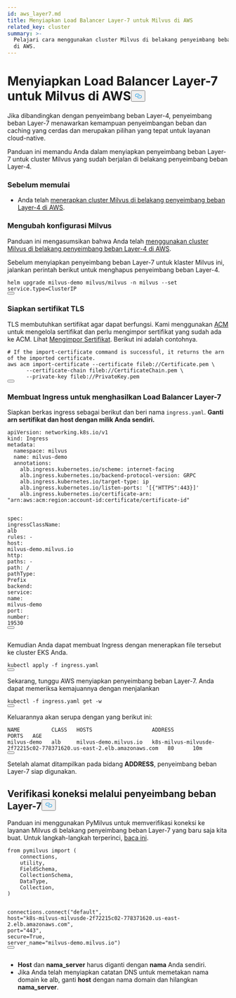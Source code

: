 ```yaml
---
id: aws_layer7.md
title: Menyiapkan Load Balancer Layer-7 untuk Milvus di AWS
related_key: cluster
summary: >-
  Pelajari cara menggunakan cluster Milvus di belakang penyeimbang beban Layer-7
  di AWS.
---
```

<h1 id="Set-up-a-Layer-7-Load-Balancer-for-Milvus-on-AWS" class="common-anchor-header">Menyiapkan Load Balancer Layer-7 untuk Milvus di AWS<button data-href="#Set-up-a-Layer-7-Load-Balancer-for-Milvus-on-AWS" class="anchor-icon" translate="no">
      <svg translate="no"
        aria-hidden="true"
        focusable="false"
        height="20"
        version="1.1"
        viewBox="0 0 16 16"
        width="16"
      >
        <path
          fill="#0092E4"
          fill-rule="evenodd"
          d="M4 9h1v1H4c-1.5 0-3-1.69-3-3.5S2.55 3 4 3h4c1.45 0 3 1.69 3 3.5 0 1.41-.91 2.72-2 3.25V8.59c.58-.45 1-1.27 1-2.09C10 5.22 8.98 4 8 4H4c-.98 0-2 1.22-2 2.5S3 9 4 9zm9-3h-1v1h1c1 0 2 1.22 2 2.5S13.98 12 13 12H9c-.98 0-2-1.22-2-2.5 0-.83.42-1.64 1-2.09V6.25c-1.09.53-2 1.84-2 3.25C6 11.31 7.55 13 9 13h4c1.45 0 3-1.69 3-3.5S14.5 6 13 6z"
        ></path>
      </svg>
    </button></h1><p>Jika dibandingkan dengan penyeimbang beban Layer-4, penyeimbang beban Layer-7 menawarkan kemampuan penyeimbangan beban dan caching yang cerdas dan merupakan pilihan yang tepat untuk layanan cloud-native.</p>
<p>Panduan ini memandu Anda dalam menyiapkan penyeimbang beban Layer-7 untuk cluster Milvus yang sudah berjalan di belakang penyeimbang beban Layer-4.</p>
<h3 id="Before-your-start" class="common-anchor-header">Sebelum memulai</h3><ul>
<li>Anda telah <a href="/docs/id/eks.md">menerapkan cluster Milvus di belakang penyeimbang beban Layer-4 di AWS</a>.</li>
</ul>
<h3 id="Tweak-Milvus-configurations" class="common-anchor-header">Mengubah konfigurasi Milvus</h3><p>Panduan ini mengasumsikan bahwa Anda telah <a href="/docs/id/eks.md">menggunakan cluster Milvus di belakang penyeimbang beban Layer-4 di AWS</a>.</p>
<p>Sebelum menyiapkan penyeimbang beban Layer-7 untuk klaster Milvus ini, jalankan perintah berikut untuk menghapus penyeimbang beban Layer-4.</p>
<pre><code translate="no" class="language-bash">helm upgrade milvus-demo milvus/milvus -n milvus --<span class="hljs-built_in">set</span> service.type=ClusterIP
<button class="copy-code-btn"></button></code></pre>
<h3 id="Prepare-TLS-certificates" class="common-anchor-header">Siapkan sertifikat TLS</h3><p>TLS membutuhkan sertifikat agar dapat berfungsi. Kami menggunakan <a href="https://docs.aws.amazon.com/acm/latest/userguide/acm-overview.html">ACM</a> untuk mengelola sertifikat dan perlu mengimpor sertifikat yang sudah ada ke ACM. Lihat <a href="https://docs.aws.amazon.com/acm/latest/userguide/import-certificate-api-cli.html#import-certificate-api">Mengimpor Sertifikat</a>. Berikut ini adalah contohnya.</p>
<pre><code translate="no" class="language-bash"><span class="hljs-comment"># If the import-certificate command is successful, it returns the arn of the imported certificate.</span>
aws acm import-certificate --certificate fileb://Certificate.pem \
      --certificate-chain fileb://CertificateChain.pem \
      --private-key fileb://PrivateKey.pem  
<button class="copy-code-btn"></button></code></pre>
<h3 id="Create-an-Ingress-to-generate-a-Layer-7-Load-Balancer" class="common-anchor-header">Membuat Ingress untuk menghasilkan Load Balancer Layer-7</h3><p>Siapkan berkas ingress sebagai berikut dan beri nama <code translate="no">ingress.yaml</code>. <strong>Ganti arn sertifikat dan host dengan milik Anda sendiri.</strong></p>
<pre><code translate="no" class="language-yaml"><span class="hljs-attr">apiVersion:</span> <span class="hljs-string">networking.k8s.io/v1</span>
<span class="hljs-attr">kind:</span> <span class="hljs-string">Ingress</span>
<span class="hljs-attr">metadata:</span>
  <span class="hljs-attr">namespace:</span> <span class="hljs-string">milvus</span>
  <span class="hljs-attr">name:</span> <span class="hljs-string">milvus-demo</span>
  <span class="hljs-attr">annotations:</span>
    <span class="hljs-attr">alb.ingress.kubernetes.io/scheme:</span> <span class="hljs-string">internet-facing</span>
    <span class="hljs-attr">alb.ingress.kubernetes.io/backend-protocol-version:</span> <span class="hljs-string">GRPC</span>
    <span class="hljs-attr">alb.ingress.kubernetes.io/target-type:</span> <span class="hljs-string">ip</span>
    <span class="hljs-attr">alb.ingress.kubernetes.io/listen-ports:</span> <span class="hljs-string">&#x27;[{&quot;HTTPS&quot;:443}]&#x27;</span>
    <span class="hljs-attr">alb.ingress.kubernetes.io/certificate-arn:</span> <span class="hljs-string">&quot;arn:aws:acm:region:account-id:certificate/certificate-id&quot;</span>

<span class="hljs-attr">spec:</span>
  <span class="hljs-attr">ingressClassName:</span> <span class="hljs-string">alb</span>
  <span class="hljs-attr">rules:</span>
    <span class="hljs-bullet">-</span> <span class="hljs-attr">host:</span> <span class="hljs-string">milvus-demo.milvus.io</span>
      <span class="hljs-attr">http:</span>
        <span class="hljs-attr">paths:</span>
        <span class="hljs-bullet">-</span> <span class="hljs-attr">path:</span> <span class="hljs-string">/</span>
          <span class="hljs-attr">pathType:</span> <span class="hljs-string">Prefix</span>
          <span class="hljs-attr">backend:</span>
            <span class="hljs-attr">service:</span>
              <span class="hljs-attr">name:</span> <span class="hljs-string">milvus-demo</span>
              <span class="hljs-attr">port:</span>
                <span class="hljs-attr">number:</span> <span class="hljs-number">19530</span>
<button class="copy-code-btn"></button></code></pre>
<p>Kemudian Anda dapat membuat Ingress dengan menerapkan file tersebut ke cluster EKS Anda.</p>
<pre><code translate="no" class="language-bash">kubectl apply -f ingress.yaml
<button class="copy-code-btn"></button></code></pre>
<p>Sekarang, tunggu AWS menyiapkan penyeimbang beban Layer-7. Anda dapat memeriksa kemajuannya dengan menjalankan</p>
<pre><code translate="no" class="language-bash">kubectl -f ingress.yaml get -w
<button class="copy-code-btn"></button></code></pre>
<p>Keluarannya akan serupa dengan yang berikut ini:</p>
<pre><code translate="no" class="language-shell">NAME          CLASS   HOSTS                   ADDRESS                                                                PORTS   AGE
milvus-demo   alb     milvus-demo.milvus.io   k8s-milvus-milvusde-2f72215c02-778371620.us-east-2.elb.amazonaws.com   80      10m
<button class="copy-code-btn"></button></code></pre>
<p>Setelah alamat ditampilkan pada bidang <strong>ADDRESS</strong>, penyeimbang beban Layer-7 siap digunakan.</p>
<h2 id="Verify-the-connection-through-the-Layer-7-load-balancer" class="common-anchor-header">Verifikasi koneksi melalui penyeimbang beban Layer-7<button data-href="#Verify-the-connection-through-the-Layer-7-load-balancer" class="anchor-icon" translate="no">
      <svg translate="no"
        aria-hidden="true"
        focusable="false"
        height="20"
        version="1.1"
        viewBox="0 0 16 16"
        width="16"
      >
        <path
          fill="#0092E4"
          fill-rule="evenodd"
          d="M4 9h1v1H4c-1.5 0-3-1.69-3-3.5S2.55 3 4 3h4c1.45 0 3 1.69 3 3.5 0 1.41-.91 2.72-2 3.25V8.59c.58-.45 1-1.27 1-2.09C10 5.22 8.98 4 8 4H4c-.98 0-2 1.22-2 2.5S3 9 4 9zm9-3h-1v1h1c1 0 2 1.22 2 2.5S13.98 12 13 12H9c-.98 0-2-1.22-2-2.5 0-.83.42-1.64 1-2.09V6.25c-1.09.53-2 1.84-2 3.25C6 11.31 7.55 13 9 13h4c1.45 0 3-1.69 3-3.5S14.5 6 13 6z"
        ></path>
      </svg>
    </button></h2><p>Panduan ini menggunakan PyMilvus untuk memverifikasi koneksi ke layanan Milvus di belakang penyeimbang beban Layer-7 yang baru saja kita buat. Untuk langkah-langkah terperinci, <a href="https://milvus.io/docs/v2.3.x/example_code.md">baca ini</a>.</p>
<pre><code translate="no" class="language-python"><span class="hljs-keyword">from</span> pymilvus <span class="hljs-keyword">import</span> (
    connections,
    utility,
    FieldSchema,
    CollectionSchema,
    DataType,
    Collection,
)

connections.connect(<span class="hljs-string">&quot;default&quot;</span>, host=<span class="hljs-string">&quot;k8s-milvus-milvusde-2f72215c02-778371620.us-east-2.elb.amazonaws.com&quot;</span>, port=<span class="hljs-string">&quot;443&quot;</span>, secure=<span class="hljs-literal">True</span>, server_name=<span class="hljs-string">&quot;milvus-demo.milvus.io&quot;</span>)
<button class="copy-code-btn"></button></code></pre>
<div class="alert note">
<ul>
<li><strong>Host</strong> dan <strong>nama_server</strong> harus diganti dengan <strong>nama</strong> Anda sendiri.</li>
<li>Jika Anda telah menyiapkan catatan DNS untuk memetakan nama domain ke alb, ganti <strong>host</strong> dengan nama domain dan hilangkan <strong>nama_server</strong>.</li>
</ul>
</div>
